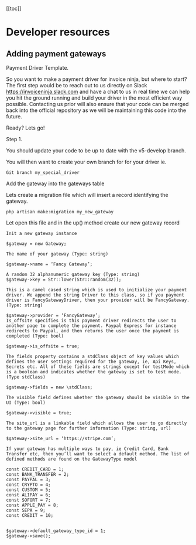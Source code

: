 [[toc]]

# Developer resources

## Adding payment gateways

Payment Driver Template.

So you want to make a payment driver for invoice ninja, but where to start? The first step would be to reach out to us directly on Slack https://invoiceninja.slack.com and have a chat to us in real time we can help you hit the ground running and build your driver in the most efficient way possible. Contacting us prior will also ensure that your code can be merged back into the official repository as we will be maintaining this code into the future. 

Ready? Lets go!

Step 1.

You should update your code to be up to date with the v5-develop branch.

You will then want to create your own branch for for your driver ie.

```
Git branch my_special_driver
```

Add the gateway into the gateways table

Lets create a migration file which will insert a record identifying the gateway.

```
php artisan make:migration my_new_gateway
```

Let open this file and in the up() method create our new gateway record


```
Init a new gateway instance

$gateway = new Gateway;

The name of your gateway (Type: string)

$gateway->name = ‘Fancy Gateway’;

A random 32 alphanumeric gateway key (Type: string)
$gateway->key = Str::lower(Str::random(32));

This is a camel cased string which is used to initialize your payment driver. We append the string Driver to this class, so if you payment driver is FancyGatewayDriver, then your provider will be FancyGateway. (Type: string)

$gateway->provider = ‘FancyGateway’;
Is_offsite specifies is this payment driver redirects the user to another page to complete the payment. Paypal Express for instance redirects to Paypal, and then returns the user once the payment is completed (Type: bool)

$gateway->is_offsite = true;

The fields property contains a stdClass object of key values which defines the user settings required for the gateway, ie, Api Keys, Secrets etc. All of these fields are strings except for testMode which is a boolean and indicates whether the gateway is set to test mode. (Type stdClass)

$gateway->fields = new \stdClass;

The visible field defines whether the gateway should be visible in the UI (Type: bool)

$gateway->visible = true;

The site_url is a linkable field which allows the user to go directly to the gateway page for further information (Type: string, url)

$gateway->site_url = ‘https://stripe.com’;

If your gateway has multiple ways to pay, ie Credit Card, Bank Transfer etc, then you’ll want to select a default method. The list of defined methods are found on the GatewayType model

```
    const CREDIT_CARD = 1;
    const BANK_TRANSFER = 2;
    const PAYPAL = 3;
    const CRYPTO = 4;
    const CUSTOM = 5;
    const ALIPAY = 6;
    const SOFORT = 7;
    const APPLE_PAY = 8;
    const SEPA = 9;
    const CREDIT = 10;
```

$gateway->default_gateway_type_id = 1;
$gateway->save();

